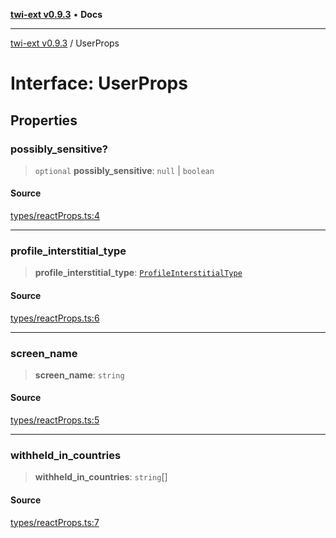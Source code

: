 [**twi-ext v0.9.3**](../README.md) • **Docs**

***

[twi-ext v0.9.3](../README.md) / UserProps

# Interface: UserProps

## Properties

### possibly\_sensitive?

> `optional` **possibly\_sensitive**: `null` \| `boolean`

#### Source

[types/reactProps.ts:4](https://github.com/Robot-Inventor/twi-ext/blob/6c91aae66ad634f349723b87c0eb4cc3a0f695ff/src/types/reactProps.ts#L4)

***

### profile\_interstitial\_type

> **profile\_interstitial\_type**: [`ProfileInterstitialType`](../type-aliases/ProfileInterstitialType.md)

#### Source

[types/reactProps.ts:6](https://github.com/Robot-Inventor/twi-ext/blob/6c91aae66ad634f349723b87c0eb4cc3a0f695ff/src/types/reactProps.ts#L6)

***

### screen\_name

> **screen\_name**: `string`

#### Source

[types/reactProps.ts:5](https://github.com/Robot-Inventor/twi-ext/blob/6c91aae66ad634f349723b87c0eb4cc3a0f695ff/src/types/reactProps.ts#L5)

***

### withheld\_in\_countries

> **withheld\_in\_countries**: `string`[]

#### Source

[types/reactProps.ts:7](https://github.com/Robot-Inventor/twi-ext/blob/6c91aae66ad634f349723b87c0eb4cc3a0f695ff/src/types/reactProps.ts#L7)
